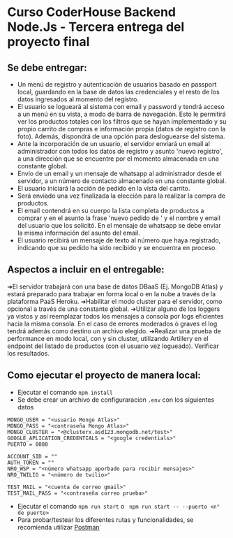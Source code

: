 ﻿# Curso CoderHouse Backend Node.Js - Tercera entrega del proyecto final

## Se debe entregar:

* Un menú de registro y autenticación de usuarios basado en passport local, guardando en la base de datos las credenciales y el resto de los datos ingresados al momento del registro.
* El usuario se logueará al sistema con email y password y tendrá acceso a un menú en su vista, a modo de barra de navegación. Esto le permitirá ver los productos totales con los filtros que se hayan implementado y su propio carrito de compras e información propia (datos de registro con la foto). Además, dispondrá de una opción para desloguearse del sistema.
* Ante la incorporación de un usuario, el servidor enviará un email al administrador con todos los datos de registro y asunto 'nuevo registro', a una dirección que se encuentre por el momento almacenada en una constante global.
* Envío de un email y un mensaje de whatsapp al administrador desde el servidor, a un número de contacto almacenado en una constante global.
* El usuario iniciará la acción de pedido en la vista del carrito.
* Será enviado una vez finalizada la elección para la realizar la compra de productos.
* El email contendrá en su cuerpo la lista completa de productos a comprar y en el asunto la frase 'nuevo pedido de ' y el nombre y email del usuario que los solicitó. En el mensaje de whatsapp se debe enviar la misma información del asunto del email.
* El usuario recibirá un mensaje de texto al número que haya registrado, indicando que su pedido ha sido recibido y se encuentra en proceso.

## Aspectos a incluir en el entregable:

➔El servidor trabajará con una base de datos DBaaS (Ej. MongoDB Atlas) y estará preparado para trabajar en forma local o en la nube a través de la plataforma PaaS Heroku.
➔Habilitar el modo cluster para el servidor, como opcional a través de una constante global.
➔Utilizar alguno de los loggers ya vistos y así reemplazar todos los mensajes a consola por logs eficientes hacia la misma consola. En el caso de errores moderados ó graves el log tendrá además como destino un archivo elegido.
➔Realizar una prueba de performance en modo local, con y sin cluster, utilizando Artillery en el endpoint del listado de productos (con el usuario vez logueado). Verificar los resultados.

## Como ejecutar el proyecto de manera local:

* Ejecutar el comando `npm install`
* Se debe crear un archivo de configuraracion `.env` con los siguientes datos

```
MONGO_USER = "<usuario Mongo Atlas>"
MONGO_PASS = "<contraseña Mongo Atlas>"
MONGO_CLUSTER = "<@clusterx.asd123.mongodb.net/test>"
GOOGLE_APLICATION_CREDENTIALS = "<google credentials>"
PUERTO = 8080

ACCOUNT_SID = ""
AUTH_TOKEN = ""
NRO_WSP = "<número whatsapp aporbado para recibir mensajes>"
NRO_TWILIO = "<número de twilio>"

TEST_MAIL = "<cuenta de correo gmail>"
TEST_MAIL_PASS = "<contraseña correo prueba>"
```

* Ejecutar el comando `npm run start` o ` npm run start -- --puerto <n° de puerto>`
* Para probar/testear los diferentes rutas y funcionalidades, se recomienda utilizar [Postman](https://www.postman.com/downloads/)´
